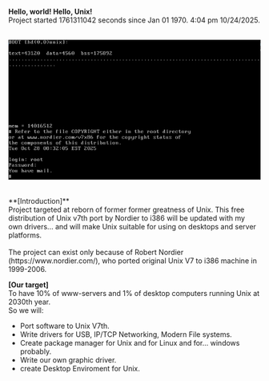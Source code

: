 **Hello, world! Hello, Unix!** <br />
Project started 1761311042 seconds since Jan 01 1970. 4:04 pm 10/24/2025.<br />
<br />

![Can not load picture.. ](/pictures/hello.png "")

<br />
**[Introduction]**<br />
Project targeted at reborn of former former greatness of Unix. This free distribution of Unix v7th port by Nordier to i386 will be updated with my own drivers... and will make Unix suitable for using on desktops and server platforms. <br />
<br />
The project can exist only because of Robert Nordier (https://www.nordier.com/), who ported original Unix V7 to i386 machine in 1999-2006. <br />

**[Our target]**<br />
To have 10% of www-servers and 1% of desktop computers running Unix at 2030th year.<br /> 
So we will:<br />
  * Port software to Unix V7th.
  * Write drivers for USB, IP/TCP Networking, Modern File systems.
  * Create package manager for Unix and for Linux and for... windows probably.
  * Write our own graphic driver.
  * create Desktop Enviroment for Unix.

